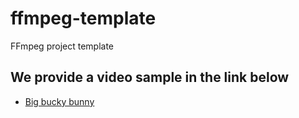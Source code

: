 # ffmpeg-template

FFmpeg project template


## We provide a video sample in the link below
* [Big bucky bunny](https://drive.google.com/file/d/1tNQyXHXle2uPSw99EDkAMuf2RIeUaKpv/view?usp=sharing)
